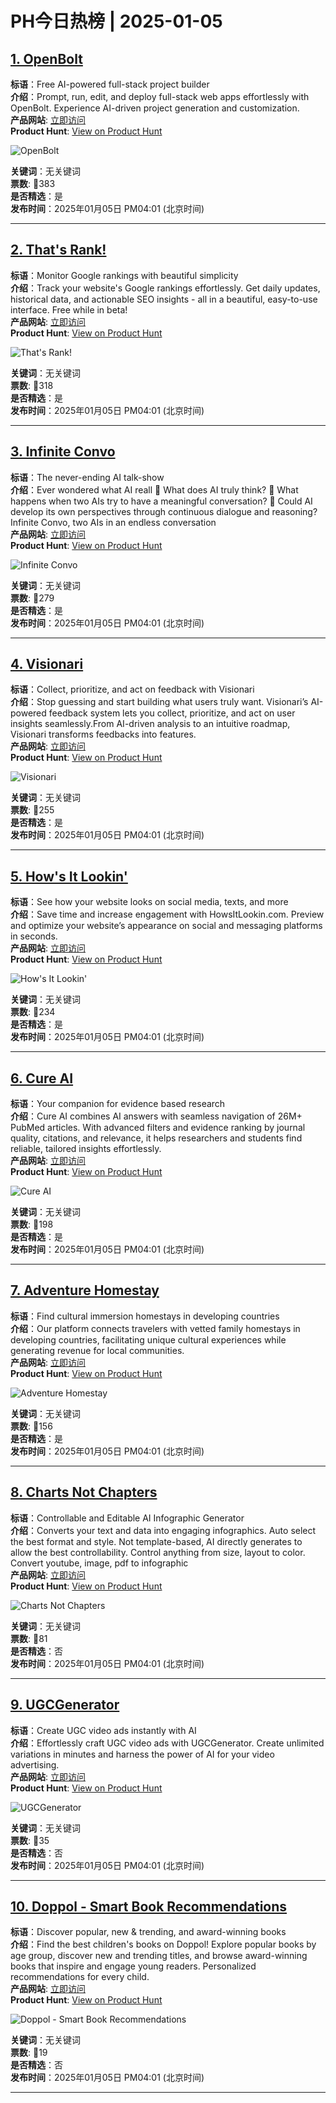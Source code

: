 # PH今日热榜 | 2025-01-05

## [1. OpenBolt](https://www.producthunt.com/posts/openbolt?utm_campaign=producthunt-api&utm_medium=api-v2&utm_source=Application%3A+linewalker+%28ID%3A+135281%29)  
**标语**：Free AI-powered full-stack project builder  
**介绍**：Prompt, run, edit, and deploy full-stack web apps effortlessly with OpenBolt. Experience AI-driven project generation and customization.  
**产品网站**: [立即访问](https://www.producthunt.com/r/HXYWRQTVH5XDEO?utm_campaign=producthunt-api&utm_medium=api-v2&utm_source=Application%3A+linewalker+%28ID%3A+135281%29)  
**Product Hunt**: [View on Product Hunt](https://www.producthunt.com/posts/openbolt?utm_campaign=producthunt-api&utm_medium=api-v2&utm_source=Application%3A+linewalker+%28ID%3A+135281%29)  

![OpenBolt](https://ph-files.imgix.net/2915e176-d7b0-47b9-bf67-f40c089d2f56.png?auto=format&fit=crop&frame=1&h=512&w=1024)  

**关键词**：无关键词  
**票数**: 🔺383  
**是否精选**：是  
**发布时间**：2025年01月05日 PM04:01 (北京时间)  

---

## [2. That's Rank!](https://www.producthunt.com/posts/that-s-rank?utm_campaign=producthunt-api&utm_medium=api-v2&utm_source=Application%3A+linewalker+%28ID%3A+135281%29)  
**标语**：Monitor Google rankings with beautiful simplicity  
**介绍**：Track your website's Google rankings effortlessly. Get daily updates, historical data, and actionable SEO insights - all in a beautiful, easy-to-use interface. Free while in beta!  
**产品网站**: [立即访问](https://www.producthunt.com/r/LYC6PTXBAFTF5V?utm_campaign=producthunt-api&utm_medium=api-v2&utm_source=Application%3A+linewalker+%28ID%3A+135281%29)  
**Product Hunt**: [View on Product Hunt](https://www.producthunt.com/posts/that-s-rank?utm_campaign=producthunt-api&utm_medium=api-v2&utm_source=Application%3A+linewalker+%28ID%3A+135281%29)  

![That's Rank!](https://ph-files.imgix.net/1427a76e-f56f-4568-b679-71428acc4d1b.jpeg?auto=format&fit=crop&frame=1&h=512&w=1024)  

**关键词**：无关键词  
**票数**: 🔺318  
**是否精选**：是  
**发布时间**：2025年01月05日 PM04:01 (北京时间)  

---

## [3. Infinite Convo](https://www.producthunt.com/posts/infinite-convo?utm_campaign=producthunt-api&utm_medium=api-v2&utm_source=Application%3A+linewalker+%28ID%3A+135281%29)  
**标语**：The never-ending AI talk-show  
**介绍**：Ever wondered what AI reall 🤖 What does AI truly think? 🧠 What happens when two AIs try to have a meaningful conversation? 🤔 Could AI develop its own perspectives through continuous dialogue and reasoning? Infinite Convo, two AIs in an endless conversation  
**产品网站**: [立即访问](https://www.producthunt.com/r/ZNVV4XVKAGQDHT?utm_campaign=producthunt-api&utm_medium=api-v2&utm_source=Application%3A+linewalker+%28ID%3A+135281%29)  
**Product Hunt**: [View on Product Hunt](https://www.producthunt.com/posts/infinite-convo?utm_campaign=producthunt-api&utm_medium=api-v2&utm_source=Application%3A+linewalker+%28ID%3A+135281%29)  

![Infinite Convo](https://ph-files.imgix.net/9644643c-c69a-4af8-bf8c-3012f182247e.png?auto=format&fit=crop&frame=1&h=512&w=1024)  

**关键词**：无关键词  
**票数**: 🔺279  
**是否精选**：是  
**发布时间**：2025年01月05日 PM04:01 (北京时间)  

---

## [4. Visionari](https://www.producthunt.com/posts/visionari?utm_campaign=producthunt-api&utm_medium=api-v2&utm_source=Application%3A+linewalker+%28ID%3A+135281%29)  
**标语**：Collect, prioritize, and act on feedback with Visionari  
**介绍**：Stop guessing and start building what users truly want. Visionari’s AI-powered feedback system lets you collect, prioritize, and act on user insights seamlessly.From AI-driven analysis to an intuitive roadmap, Visionari transforms feedbacks into features.  
**产品网站**: [立即访问](https://www.producthunt.com/r/QTT4KME4ZUQMXY?utm_campaign=producthunt-api&utm_medium=api-v2&utm_source=Application%3A+linewalker+%28ID%3A+135281%29)  
**Product Hunt**: [View on Product Hunt](https://www.producthunt.com/posts/visionari?utm_campaign=producthunt-api&utm_medium=api-v2&utm_source=Application%3A+linewalker+%28ID%3A+135281%29)  

![Visionari](https://ph-files.imgix.net/e1dc6df1-4060-4fb1-b62b-23ca01d7a85b.png?auto=format&fit=crop&frame=1&h=512&w=1024)  

**关键词**：无关键词  
**票数**: 🔺255  
**是否精选**：是  
**发布时间**：2025年01月05日 PM04:01 (北京时间)  

---

## [5. How's It Lookin'](https://www.producthunt.com/posts/how-s-it-lookin?utm_campaign=producthunt-api&utm_medium=api-v2&utm_source=Application%3A+linewalker+%28ID%3A+135281%29)  
**标语**：See how your website looks on social media, texts, and more  
**介绍**：Save time and increase engagement with HowsItLookin.com. Preview and optimize your website’s appearance on social and messaging platforms in seconds.  
**产品网站**: [立即访问](https://www.producthunt.com/r/3PP5QNPIOR3QZC?utm_campaign=producthunt-api&utm_medium=api-v2&utm_source=Application%3A+linewalker+%28ID%3A+135281%29)  
**Product Hunt**: [View on Product Hunt](https://www.producthunt.com/posts/how-s-it-lookin?utm_campaign=producthunt-api&utm_medium=api-v2&utm_source=Application%3A+linewalker+%28ID%3A+135281%29)  

![How's It Lookin'](https://ph-files.imgix.net/bb260a90-b7b4-4aed-863d-d66b09abb561.png?auto=format&fit=crop&frame=1&h=512&w=1024)  

**关键词**：无关键词  
**票数**: 🔺234  
**是否精选**：是  
**发布时间**：2025年01月05日 PM04:01 (北京时间)  

---

## [6. Cure AI](https://www.producthunt.com/posts/cure-ai-2?utm_campaign=producthunt-api&utm_medium=api-v2&utm_source=Application%3A+linewalker+%28ID%3A+135281%29)  
**标语**：Your companion for evidence based research  
**介绍**：Cure AI combines AI answers with seamless navigation of 26M+ PubMed articles. With advanced filters and evidence ranking by journal quality, citations, and relevance, it helps researchers and students find reliable, tailored insights effortlessly.  
**产品网站**: [立即访问](https://www.producthunt.com/r/YG7OIGZBOK5EZL?utm_campaign=producthunt-api&utm_medium=api-v2&utm_source=Application%3A+linewalker+%28ID%3A+135281%29)  
**Product Hunt**: [View on Product Hunt](https://www.producthunt.com/posts/cure-ai-2?utm_campaign=producthunt-api&utm_medium=api-v2&utm_source=Application%3A+linewalker+%28ID%3A+135281%29)  

![Cure AI](https://ph-files.imgix.net/e782c164-305b-4ee2-8976-0fed723ab3d1.jpeg?auto=format&fit=crop&frame=1&h=512&w=1024)  

**关键词**：无关键词  
**票数**: 🔺198  
**是否精选**：是  
**发布时间**：2025年01月05日 PM04:01 (北京时间)  

---

## [7. Adventure Homestay](https://www.producthunt.com/posts/adventure-homestay-2?utm_campaign=producthunt-api&utm_medium=api-v2&utm_source=Application%3A+linewalker+%28ID%3A+135281%29)  
**标语**：Find cultural immersion homestays in developing countries  
**介绍**：Our platform connects travelers with vetted family homestays in developing countries, facilitating unique cultural experiences while generating revenue for local communities.  
**产品网站**: [立即访问](https://www.producthunt.com/r/OI2JOYNKDVGJO3?utm_campaign=producthunt-api&utm_medium=api-v2&utm_source=Application%3A+linewalker+%28ID%3A+135281%29)  
**Product Hunt**: [View on Product Hunt](https://www.producthunt.com/posts/adventure-homestay-2?utm_campaign=producthunt-api&utm_medium=api-v2&utm_source=Application%3A+linewalker+%28ID%3A+135281%29)  

![Adventure Homestay](https://ph-files.imgix.net/8e3d19ec-3ad2-461b-9fa6-28262afbc279.jpeg?auto=format&fit=crop&frame=1&h=512&w=1024)  

**关键词**：无关键词  
**票数**: 🔺156  
**是否精选**：是  
**发布时间**：2025年01月05日 PM04:01 (北京时间)  

---

## [8. Charts Not Chapters](https://www.producthunt.com/posts/charts-not-chapters?utm_campaign=producthunt-api&utm_medium=api-v2&utm_source=Application%3A+linewalker+%28ID%3A+135281%29)  
**标语**：Controllable and Editable AI Infographic Generator  
**介绍**：Converts your text and data into engaging infographics. Auto select the best format and style. Not template-based, AI directly generates to allow the best controllability. Control anything from size, layout to color. Convert youtube, image, pdf to infographic  
**产品网站**: [立即访问](https://www.producthunt.com/r/XG6B6YAWAOTE5I?utm_campaign=producthunt-api&utm_medium=api-v2&utm_source=Application%3A+linewalker+%28ID%3A+135281%29)  
**Product Hunt**: [View on Product Hunt](https://www.producthunt.com/posts/charts-not-chapters?utm_campaign=producthunt-api&utm_medium=api-v2&utm_source=Application%3A+linewalker+%28ID%3A+135281%29)  

![Charts Not Chapters](https://ph-files.imgix.net/c325317a-b80f-4c6d-a250-330a6a0223ce.png?auto=format&fit=crop&frame=1&h=512&w=1024)  

**关键词**：无关键词  
**票数**: 🔺81  
**是否精选**：否  
**发布时间**：2025年01月05日 PM04:01 (北京时间)  

---

## [9. UGCGenerator](https://www.producthunt.com/posts/ugcgenerator?utm_campaign=producthunt-api&utm_medium=api-v2&utm_source=Application%3A+linewalker+%28ID%3A+135281%29)  
**标语**：Create UGC video ads instantly with AI  
**介绍**：Effortlessly craft UGC video ads with UGCGenerator. Create unlimited variations in minutes and harness the power of AI for your video advertising.  
**产品网站**: [立即访问](https://www.producthunt.com/r/OMDMAI4YU5HCHP?utm_campaign=producthunt-api&utm_medium=api-v2&utm_source=Application%3A+linewalker+%28ID%3A+135281%29)  
**Product Hunt**: [View on Product Hunt](https://www.producthunt.com/posts/ugcgenerator?utm_campaign=producthunt-api&utm_medium=api-v2&utm_source=Application%3A+linewalker+%28ID%3A+135281%29)  

![UGCGenerator](https://ph-files.imgix.net/317d242d-8707-46fb-9234-4ffc548f27df.png?auto=format&fit=crop&frame=1&h=512&w=1024)  

**关键词**：无关键词  
**票数**: 🔺35  
**是否精选**：否  
**发布时间**：2025年01月05日 PM04:01 (北京时间)  

---

## [10. Doppol - Smart Book Recommendations](https://www.producthunt.com/posts/doppol-smart-book-recommendations?utm_campaign=producthunt-api&utm_medium=api-v2&utm_source=Application%3A+linewalker+%28ID%3A+135281%29)  
**标语**：Discover popular, new & trending, and award-winning books  
**介绍**：Find the best children's books on Doppol! Explore popular books by age group, discover new and trending titles, and browse award-winning books that inspire and engage young readers. Personalized recommendations for every child.  
**产品网站**: [立即访问](https://www.producthunt.com/r/UNEXK6IJZVQZWE?utm_campaign=producthunt-api&utm_medium=api-v2&utm_source=Application%3A+linewalker+%28ID%3A+135281%29)  
**Product Hunt**: [View on Product Hunt](https://www.producthunt.com/posts/doppol-smart-book-recommendations?utm_campaign=producthunt-api&utm_medium=api-v2&utm_source=Application%3A+linewalker+%28ID%3A+135281%29)  

![Doppol - Smart Book Recommendations](https://ph-files.imgix.net/55c0e49e-863a-4390-951b-a309a4463cc1.png?auto=format&fit=crop&frame=1&h=512&w=1024)  

**关键词**：无关键词  
**票数**: 🔺19  
**是否精选**：否  
**发布时间**：2025年01月05日 PM04:01 (北京时间)  

---

